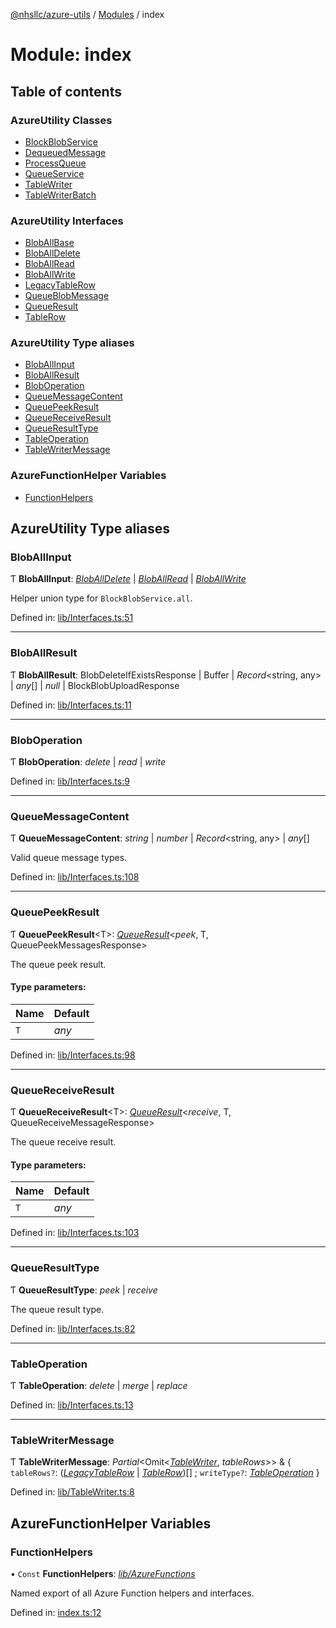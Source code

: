[@nhsllc/azure-utils](../README.md) / [Modules](../modules.md) / index

# Module: index

## Table of contents

### AzureUtility Classes

- [BlockBlobService](../classes/index.blockblobservice.md)
- [DequeuedMessage](../classes/index.dequeuedmessage.md)
- [ProcessQueue](../classes/index.processqueue.md)
- [QueueService](../classes/index.queueservice.md)
- [TableWriter](../classes/index.tablewriter.md)
- [TableWriterBatch](../classes/index.tablewriterbatch.md)

### AzureUtility Interfaces

- [BlobAllBase](../interfaces/index.bloballbase.md)
- [BlobAllDelete](../interfaces/index.bloballdelete.md)
- [BlobAllRead](../interfaces/index.bloballread.md)
- [BlobAllWrite](../interfaces/index.bloballwrite.md)
- [LegacyTableRow](../interfaces/index.legacytablerow.md)
- [QueueBlobMessage](../interfaces/index.queueblobmessage.md)
- [QueueResult](../interfaces/index.queueresult.md)
- [TableRow](../interfaces/index.tablerow.md)

### AzureUtility Type aliases

- [BlobAllInput](index.md#bloballinput)
- [BlobAllResult](index.md#bloballresult)
- [BlobOperation](index.md#bloboperation)
- [QueueMessageContent](index.md#queuemessagecontent)
- [QueuePeekResult](index.md#queuepeekresult)
- [QueueReceiveResult](index.md#queuereceiveresult)
- [QueueResultType](index.md#queueresulttype)
- [TableOperation](index.md#tableoperation)
- [TableWriterMessage](index.md#tablewritermessage)

### AzureFunctionHelper Variables

- [FunctionHelpers](index.md#functionhelpers)

## AzureUtility Type aliases

### BlobAllInput

Ƭ **BlobAllInput**: [*BlobAllDelete*](../interfaces/index.bloballdelete.md) \| [*BlobAllRead*](../interfaces/index.bloballread.md) \| [*BlobAllWrite*](../interfaces/index.bloballwrite.md)

Helper union type for `BlockBlobService.all`.

Defined in: [lib/Interfaces.ts:51](https://github.com/nhsllc/azure-utils/blob/ac67aa4/lib/Interfaces.ts#L51)

___

### BlobAllResult

Ƭ **BlobAllResult**: BlobDeleteIfExistsResponse \| Buffer \| *Record*<string, any\> \| *any*[] \| *null* \| BlockBlobUploadResponse

Defined in: [lib/Interfaces.ts:11](https://github.com/nhsllc/azure-utils/blob/ac67aa4/lib/Interfaces.ts#L11)

___

### BlobOperation

Ƭ **BlobOperation**: *delete* \| *read* \| *write*

Defined in: [lib/Interfaces.ts:9](https://github.com/nhsllc/azure-utils/blob/ac67aa4/lib/Interfaces.ts#L9)

___

### QueueMessageContent

Ƭ **QueueMessageContent**: *string* \| *number* \| *Record*<string, any\> \| *any*[]

Valid queue message types.

Defined in: [lib/Interfaces.ts:108](https://github.com/nhsllc/azure-utils/blob/ac67aa4/lib/Interfaces.ts#L108)

___

### QueuePeekResult

Ƭ **QueuePeekResult**<T\>: [*QueueResult*](../interfaces/index.queueresult.md)<*peek*, T, QueuePeekMessagesResponse\>

The queue peek result.

#### Type parameters:

Name | Default |
:------ | :------ |
`T` | *any* |

Defined in: [lib/Interfaces.ts:98](https://github.com/nhsllc/azure-utils/blob/ac67aa4/lib/Interfaces.ts#L98)

___

### QueueReceiveResult

Ƭ **QueueReceiveResult**<T\>: [*QueueResult*](../interfaces/index.queueresult.md)<*receive*, T, QueueReceiveMessageResponse\>

The queue receive result.

#### Type parameters:

Name | Default |
:------ | :------ |
`T` | *any* |

Defined in: [lib/Interfaces.ts:103](https://github.com/nhsllc/azure-utils/blob/ac67aa4/lib/Interfaces.ts#L103)

___

### QueueResultType

Ƭ **QueueResultType**: *peek* \| *receive*

The queue result type.

Defined in: [lib/Interfaces.ts:82](https://github.com/nhsllc/azure-utils/blob/ac67aa4/lib/Interfaces.ts#L82)

___

### TableOperation

Ƭ **TableOperation**: *delete* \| *merge* \| *replace*

Defined in: [lib/Interfaces.ts:13](https://github.com/nhsllc/azure-utils/blob/ac67aa4/lib/Interfaces.ts#L13)

___

### TableWriterMessage

Ƭ **TableWriterMessage**: *Partial*<Omit<[*TableWriter*](../classes/index.tablewriter.md), *tableRows*\>\> & { `tableRows?`: ([*LegacyTableRow*](../interfaces/index.legacytablerow.md) \| [*TableRow*](../interfaces/index.tablerow.md))[] ; `writeType?`: [*TableOperation*](index.md#tableoperation)  }

Defined in: [lib/TableWriter.ts:8](https://github.com/nhsllc/azure-utils/blob/ac67aa4/lib/TableWriter.ts#L8)

## AzureFunctionHelper Variables

### FunctionHelpers

• `Const` **FunctionHelpers**: [*lib/AzureFunctions*](lib_azurefunctions.md)

Named export of all Azure Function helpers and interfaces.

Defined in: [index.ts:12](https://github.com/nhsllc/azure-utils/blob/ac67aa4/index.ts#L12)
